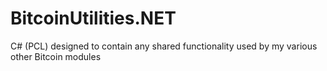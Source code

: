BitcoinUtilities.NET
====================

C# (PCL) designed to contain any shared functionality used by my various other Bitcoin modules
